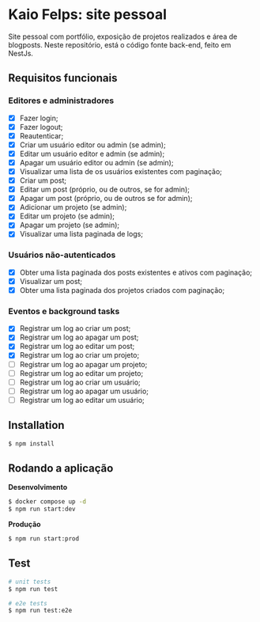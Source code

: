 # Kaio Felps: site pessoal
Site pessoal com portfólio, exposição de projetos realizados e área de blogposts. Neste repositório, está o código fonte back-end, feito em NestJs.

## Requisitos funcionais
### Editores e administradores
- [x] Fazer login;
- [x] Fazer logout;
- [x] Reautenticar;
- [x] Criar um usuário editor ou admin (se admin);
- [x] Editar um usuário editor e admin (se admin);
- [x] Apagar um usuário editor ou admin (se admin);
- [x] Visualizar uma lista de os usuários existentes com paginação;
- [x] Criar um post;
- [x] Editar um post (próprio, ou de outros, se for admin);
- [x] Apagar um post (próprio, ou de outros se for admin);
- [x] Adicionar um projeto (se admin);
- [x] Editar um projeto (se admin);
- [x] Apagar um projeto (se admin);
- [x] Visualizar uma lista paginada de logs;

### Usuários não-autenticados
- [x] Obter uma lista paginada dos posts existentes e ativos com paginação;
- [x] Visualizar um post;
- [x] Obter uma lista paginada dos projetos criados com paginação;

### Eventos e background tasks
- [x] Registrar um log ao criar um post;
- [x] Registrar um log ao apagar um post;
- [x] Registrar um log ao editar um post;
- [x] Registrar um log ao criar um projeto;
- [ ] Registrar um log ao apagar um projeto;
- [ ] Registrar um log ao editar um projeto;
- [ ] Registrar um log ao criar um usuário;
- [ ] Registrar um log ao apagar um usuário;
- [ ] Registrar um log ao editar um usuário;

## Installation

```bash
$ npm install
```

## Rodando a aplicação

**Desenvolvimento**

```bash
$ docker compose up -d
$ npm run start:dev
```

**Produção**

```bash
$ npm run start:prod
```

## Test

```bash
# unit tests
$ npm run test

# e2e tests
$ npm run test:e2e
```
